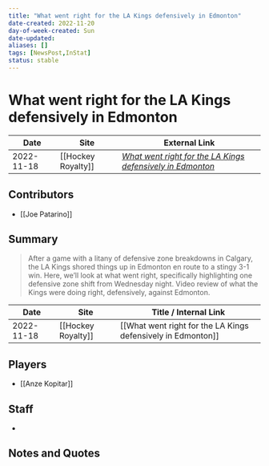 ```yaml
---
title: "What went right for the LA Kings defensively in Edmonton"
date-created: 2022-11-20
day-of-week-created: Sun
date-updated: 
aliases: []
tags: [NewsPost,InStat]
status: stable
---
```


# What went right for the LA Kings defensively in Edmonton

| Date       | Site               | External Link                                                                                                                                                |
| ---------- | ------------------ | ------------------------------------------------------------------------------------------------------------------------------------------------------------ |
| 2022-11-18 | [[Hockey Royalty]] | [*What went right for the LA Kings defensively in Edmonton*](https://hockeyroyalty.com/2022/11/18/what-went-right-for-the-la-kings-defensively-in-edmonton/) |

## Contributors
- [[Joe Patarino]]

## Summary
> After a game with a litany of defensive zone breakdowns in Calgary, the LA Kings shored things up in Edmonton en route to a stingy 3-1 win. Here, we’ll look at what went right, specifically highlighting one defensive zone shift from Wednesday night.
> Video review of what the Kings were doing right, defensively, against Edmonton.

| Date       | Site               | Title / Internal Link                                        |
| ---------- | ------------------ | ------------------------------------------------------------ |
| 2022-11-18 | [[Hockey Royalty]] | [[What went right for the LA Kings defensively in Edmonton]] |

## Players
- [[Anze Kopitar]]

## Staff
- 

## Notes and Quotes
> 

